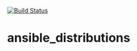[![Build Status](https://travis-ci.org/rainmanh/ansible_distributions.svg)](https://travis-ci.org/rainmanh/ansible_distributions)


# ansible_distributions


